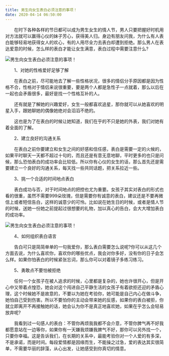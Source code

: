 ```yaml
---
title: 男生向女生表白必须注意的事项！
date: 2020-04-14 06:50:00
---
```




　　在时下各种各样的节日都可以成为男生女生的情人节，男人只要把握好时机用对方法就可以赢得心仪的妹子芳心，获得美人归。身边有朋友问我，为什么有人表白能够轻易地获得女人的欢心，有的人用尽全力去表白却遭到拒绝。那么男人在表达爱意的时候，怎么样的表白才能让女生满意，表白过程中需要注意什么?

![男生向女生表白必须注意的事项！](/img/1803beba29364d23f6e66fd6620b9834.jpg)

　　1、对她的性格爱好足够了解

　　在表白之前，尽可能地去了解一些性格状况，很多的情侣分手原因都是因为性格不合，性格对于情侣来说很重要，要是两个人都是急性子一点就着，那么以后在一起也会矛盾很多，最好是找一个性格互补的人。

　　还有就是了解她的兴趣爱好，女生一般都喜欢追星，那你就可以从她喜欢的明星入手，跟她聊她的偶像她绝对会滔滔不绝的。

　　这也是为了在表白的时候让她知道，我们在乎的不只是她的外表，我们对她有着全面的了解。

　　2、建立良好的沟通关系

　　在表白之前你要建立和女生之间的好感和信任感，表白是需要一定的火候的，如果平时聊天一天都不超过十句的，而且还是有意无意地聊，平时更多的也只是问候，那么恐怕表白的成功率会比较低。所以你有心仪的女生的话，那么首先还是需要建立一个良好的沟通关系，每天找一些共同话题，把关系拉近一些。

　　3、挑一个合适的时间地点表白

　　表白成功与否，对于时间地点的把控也尤为重要。女孩子其实对表白的形式也看的很重，虽然不需要999朵玫瑰，但是需要你有诚意的表白，建议还是不要再微信上或者短信告白，这样的诚意少的可怜。比如说在她生日的时候，或者是情人节的时候，送她一份她之前提起过很想要的礼物，加以真心的告白，会大大增加表白的成功率。

![男生向女生表白必须注意的事项！](/img/ae3e83d2df11ab24a249ed02c228a8db.jpg)

　　4、如何组织表白语言

　　告白可只是简简单单的一句我爱你，那么表白需要怎么说呢?你可以从这几个方面去说，为什么喜欢你，喜欢你的哪些优点，我会对你多好，没有你的日子会怎么样。如果你怕表白的时候紧张忘词，那么你可以对着镜子多练习练习。

　　5、勇敢点不要怕被拒绝

　　任何一个女孩子在被人追求的时候，心里都是复杂的，她也许很开心，但是开心中又带着点惶恐，她会对这个闯进自己平静生活的女孩子有着欲拒还迎的矛盾心理，这个时候她不是故意的，不要以为她在考验你，她可能是自己内心在做斗争，她怕自己受到伤害。所以不要怕你的主动会带来她的反感，如果你的表白被拒，你就立即离开不再接触她的话，她会认为你不是真正地喜欢她，如果在乎怎么会轻易放弃呢?

　　我看到过一句感人的表白：不管你再烦我我都不会介意，不管你脾气再不好我都愿意站在一边等你，如果你有一天嫌我烦嫌我脾气不好，那你可以另外找一个，只要你幸福。这是告诉我们，在长期的关系中，最能考验你对一个人爱的有多深，不是承诺，而是时间。每段爱情都是因缘而生，不能操之过急，爱的表达其实很简单，不需要华丽的辞藻，从心出发，让她感受到你真切的情意。